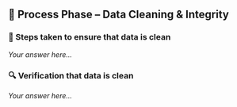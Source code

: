 ## 🔄 Process Phase – Data Cleaning & Integrity



### 🧹 Steps taken to ensure that data is clean
_Your answer here..._



### 🔍 Verification that data is clean
_Your answer here..._




